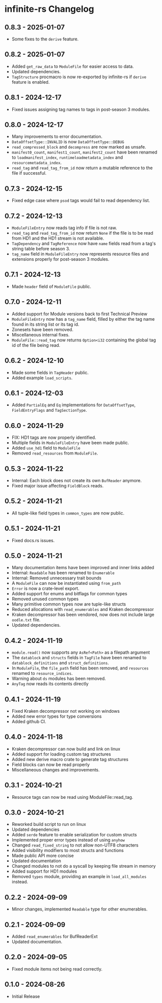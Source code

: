 # infinite-rs Changelog

## 0.8.3 - 2025-01-07
- Some fixes to the `derive` feature.

## 0.8.2 - 2025-01-07
- Added `get_raw_data` to `ModuleFile` for easier access to data.
- Updated dependencies.
- `TagStructure` procmacro is now re-exported by infinite-rs if `derive` feature is enabled.

## 0.8.1 - 2024-12-17
- Fixed issues assigning tag names to tags in post-season 3 modules.

## 0.8.0 - 2024-12-17
- Many improvements to error documentation.
- `DataOffsetType::INVALID` is now `DataOffsetType::DEBUG`
- `read_compressed_block` and `decompress` are now marked as unsafe.
- `manifest0_count`, `manifest1_count`, `manifest2_count` have been renamed to `loadmanifest_index`, `runtimeloadmetadata_index` and `resourcemetadata_index`.
- `read_tag` and `read_tag_from_id` now return a mutable reference to the file if successful.

## 0.7.3 - 2024-12-15
- Fixed edge case where `psod` tags would fail to read dependency list. 

## 0.7.2 - 2024-12-13
- `ModuleFileEntry` now reads tag info if file is not raw.
- `read_tag` and `read_tag_from_id` now return `None` if the file is to be read from HD1 and the HD1 stream is not available.
- `TagDependency` and `TagReference` now have `name` fields read from a tag's string table before season 3.
- `tag_name` field in `ModuleFileEntry` now represents resource files and extensions properly for post-season 3 modules.

## 0.7.1 - 2024-12-13
- Made `header` field of `ModuleFile` public.

## 0.7.0 - 2024-12-11
- Added support for Module versions back to first Technical Preview
- `ModuleFileEntry` now has a `tag_name` field, filled by either the tag name found in its string list or its tag id. 
- Zonesets have been removed.
- Miscellaneous internal fixes.
- `ModuleFile::read_tag` now returns `Option<i32` containing the global tag id of the file being read.

## 0.6.2 - 2024-12-10
- Made some fields in `TagHeader` public.
- Added example `load_scripts`.

## 0.6.1 - 2024-12-03
- Added `PartialEq` and `Eq` implementations for `DataOffsetType`, `FieldEntryFlags` and `TagSectionType`.

## 0.6.0 - 2024-11-29
- FIX: HD1 tags are now properly identified.
- Multiple fields in `ModuleFileEntry` have been made public.
- Added `use_hd1` field to `ModuleFile`
- Removed `read_resources` from `ModuleFile`.

## 0.5.3 - 2024-11-22
- Internal: Each block does not create its own `BufReader` anymore.
- Fixed major issue affecting `FieldBlock` reads.

## 0.5.2 - 2024-11-21
- All tuple-like field types in `common_types` are now public.

## 0.5.1 - 2024-11-21
- Fixed docs.rs issues.

## 0.5.0 - 2024-11-21
- Many documentation items have been improved and inner links added
- Internal: `Readable` has been renamed to `Enumerable`
- Internal: Removed unnecessary trait bounds
- A `ModuleFile` can now be instantiated using `from_path`
- `Error` is now a crate-level export.
- Added support for enums and bitflags for common types
- Removed unused common types
- Many primitive common types now are tuple-like structs
- Reduced allocations with `read_enumerables` and Kraken decompressor
- Kraken decompressor has been vendored, now does not include large `oodle.txt` file.
- Updated dependencies.

## 0.4.2 - 2024-11-19
-  `module.read()` now supports any `AsRef<Path>` as a filepath argument
- The `datablock` and `structs` fields in `TagFile` have been renamed to `datablock_definitions` and `struct_definitions`.
- In `ModuleFile`, the `file_path` field has been removed, and `resources` renamed to `resource_indices`.
- Warning about `ds` modules has been removed.
- `AnyTag` now reads its contents directly

## 0.4.1 - 2024-11-19
- Fixed Kraken decompressor not working on windows
- Added new error types for type conversions
- Added github CI.

## 0.4.0 - 2024-11-18
- Kraken decompressor can now build and link on linux
- Added support for loading custom tag structures
- Added new derive macro crate to generate tag structures
- Field blocks can now be read properly
- Miscellaneous changes and improvements.

## 0.3.1 - 2024-10-21
- Resource tags can now be read using ModuleFile::read_tag.

## 0.3.0 - 2024-10-21
- Reworked build script to run on linux
- Updated dependencies
- Added `serde` feature to enable serialization for custom structs
- Implemented proper error types instead of using `anyhow`
- Changed `read_fixed_string` to not allow non-UTF8 characters
- Added visibility modifiers to most structs and functions
- Made public API more concise
- Updated documentation
- Changed modules to not do a syscall by keeping file stream in memory
- Added support for HD1 modules
- Removed `types` module, providing an example in `load_all_modules` instead.
## 0.2.2 - 2024-09-09
- Minor changes, implemented `Readable` type for other enumerables.
## 0.2.1 - 2024-09-09
- Added `read_enumerables` for BufReaderExt
- Updated documentation.
## 0.2.0 - 2024-09-05
- Fixed module items not being read correctly.
## 0.1.0 - 2024-08-26
- Initial Release

